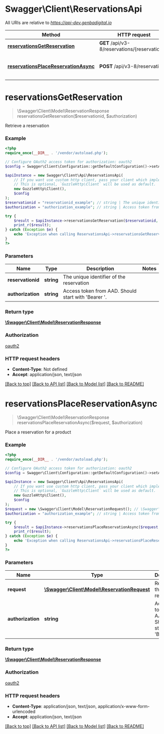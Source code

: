 # Swagger\Client\ReservationsApi

All URIs are relative to *https://api-dev.genbadigital.io*

Method | HTTP request | Description
------------- | ------------- | -------------
[**reservationsGetReservation**](ReservationsApi.md#reservationsGetReservation) | **GET** /api/v3-8/reservations/{reservationid} | Retrieve a reservation
[**reservationsPlaceReservationAsync**](ReservationsApi.md#reservationsPlaceReservationAsync) | **POST** /api/v3-8/reservations | Place a reservation for a product


# **reservationsGetReservation**
> \Swagger\Client\Model\ReservationResponse reservationsGetReservation($reservationid, $authorization)

Retrieve a reservation

### Example
```php
<?php
require_once(__DIR__ . '/vendor/autoload.php');

// Configure OAuth2 access token for authorization: oauth2
$config = Swagger\Client\Configuration::getDefaultConfiguration()->setAccessToken('YOUR_ACCESS_TOKEN');

$apiInstance = new Swagger\Client\Api\ReservationsApi(
    // If you want use custom http client, pass your client which implements `GuzzleHttp\ClientInterface`.
    // This is optional, `GuzzleHttp\Client` will be used as default.
    new GuzzleHttp\Client(),
    $config
);
$reservationid = "reservationid_example"; // string | The unique identifier of the reservation
$authorization = "authorization_example"; // string | Access token from AAD. Should start with 'Bearer '.

try {
    $result = $apiInstance->reservationsGetReservation($reservationid, $authorization);
    print_r($result);
} catch (Exception $e) {
    echo 'Exception when calling ReservationsApi->reservationsGetReservation: ', $e->getMessage(), PHP_EOL;
}
?>
```

### Parameters

Name | Type | Description  | Notes
------------- | ------------- | ------------- | -------------
 **reservationid** | **string**| The unique identifier of the reservation |
 **authorization** | **string**| Access token from AAD. Should start with &#39;Bearer &#39;. |

### Return type

[**\Swagger\Client\Model\ReservationResponse**](../Model/ReservationResponse.md)

### Authorization

[oauth2](../../README.md#oauth2)

### HTTP request headers

 - **Content-Type**: Not defined
 - **Accept**: application/json, text/json

[[Back to top]](#) [[Back to API list]](../../README.md#documentation-for-api-endpoints) [[Back to Model list]](../../README.md#documentation-for-models) [[Back to README]](../../README.md)

# **reservationsPlaceReservationAsync**
> \Swagger\Client\Model\ReservationResponse reservationsPlaceReservationAsync($request, $authorization)

Place a reservation for a product

### Example
```php
<?php
require_once(__DIR__ . '/vendor/autoload.php');

// Configure OAuth2 access token for authorization: oauth2
$config = Swagger\Client\Configuration::getDefaultConfiguration()->setAccessToken('YOUR_ACCESS_TOKEN');

$apiInstance = new Swagger\Client\Api\ReservationsApi(
    // If you want use custom http client, pass your client which implements `GuzzleHttp\ClientInterface`.
    // This is optional, `GuzzleHttp\Client` will be used as default.
    new GuzzleHttp\Client(),
    $config
);
$request = new \Swagger\Client\Model\ReservationRequest(); // \Swagger\Client\Model\ReservationRequest | Request for the reservation
$authorization = "authorization_example"; // string | Access token from AAD. Should start with 'Bearer '.

try {
    $result = $apiInstance->reservationsPlaceReservationAsync($request, $authorization);
    print_r($result);
} catch (Exception $e) {
    echo 'Exception when calling ReservationsApi->reservationsPlaceReservationAsync: ', $e->getMessage(), PHP_EOL;
}
?>
```

### Parameters

Name | Type | Description  | Notes
------------- | ------------- | ------------- | -------------
 **request** | [**\Swagger\Client\Model\ReservationRequest**](../Model/ReservationRequest.md)| Request for the reservation |
 **authorization** | **string**| Access token from AAD. Should start with &#39;Bearer &#39;. |

### Return type

[**\Swagger\Client\Model\ReservationResponse**](../Model/ReservationResponse.md)

### Authorization

[oauth2](../../README.md#oauth2)

### HTTP request headers

 - **Content-Type**: application/json, text/json, application/x-www-form-urlencoded
 - **Accept**: application/json, text/json

[[Back to top]](#) [[Back to API list]](../../README.md#documentation-for-api-endpoints) [[Back to Model list]](../../README.md#documentation-for-models) [[Back to README]](../../README.md)

